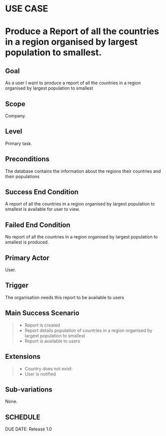 # USE CASE 
# Produce a Report of all the countries in a region organised by largest population to smallest.

## Goal

As a user I want to produce a report of all the countries in a region organised by largest population to smallest

## Scope

Company.

## Level

Primary task.

## Preconditions

The database contains the information about the regions their countries and their populations

## Success End Condition

A report of all the countries in a region organised by largest population to smallest is available for user to view.

## Failed End Condition

No report of all the countries in a region organised by largest population to smallest is produced.

## Primary Actor

User.

## Trigger

The organisation needs this report to be available to users

## Main Success Scenario

>- Report is created
>- Report details population of countries in a region organised by largest population to smallest
>- Report is available to users

## Extensions

>- Country does not exist:
>- User is notified

## Sub-variations

None.

## SCHEDULE

DUE DATE: Release 1.0